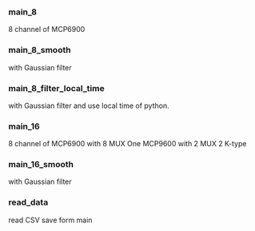 ### main_8

8 channel of MCP6900

### main_8_smooth

with Gaussian filter

### main_8_filter_local_time

with Gaussian filter and use local time of python.

### main_16

8 channel of MCP6900 with 8 MUX
One MCP9600 with 2 MUX 2 K-type

### main_16_smooth

with Gaussian filter

### read_data

read CSV save form main

